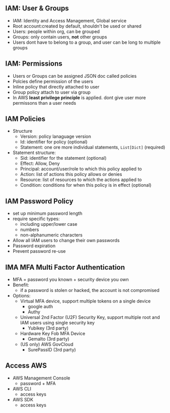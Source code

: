 ## IAM: User & Groups

- IAM: Identity and Access Management, Global service
- Root account:created by default, shouldn't be used or shared
- Users: people within org, can be grouped
- Groups: only contain users, **not** other groups
- Users dont have to belong to a group, and user can be long to multiple groups

## IAM: Permissions
- Users or Groups can be assigned JSON doc called policies
- Polcies define permission of the users
- Inline policy that directly attached to user
- Group policy attach to user via group
- In AWS **least privilege principle** is applied. dont give user more permissons than a user needs

## IAM Policies
- Structure
  - Version: policy lanaguage version
  - Id: identifier for policy (optional)
  - Statement: one ore more individual statements, `List[Dict]` (required)
- Statement structure:
  - Sid: identifier for the statement (optional)
  - Effect: Allow, Deny
  - Principal: account/user/role to which this policy applied to
  - Action: list of actions this policy allows or denies
  - Resource: list of resources to which the actions applied to
  - Condition: conditions for when this policy is in effect (optional)

## IAM Password Policy
- set up minimum password length
- require specific types:
  - including upper/lower case
  - numbers
  - non-alphanumeric characters
- Allow all IAM users to change their own passwords
- Password expiration
- Prevent password re-use

## IMA MFA Multi Factor Authentication
- MFA = password you known + security device you own
- Benefit:
  - if a password is stolen or hacked, the account is not compromised
- Options:
  - Virtual MFA device, support multiple tokens on a single device
    - google auth
    - Authy
  - Universal 2nd Factor (U2F) Security Key, support multiple root and IAM users using single security key
    - Yubikey (3rd party)
  - Hardware Key Fob MFA Device
    - Gemalto (3rd party)
  - (US only) AWS GovCloud
    - SurePassID (3rd party)

## Access AWS
- AWS Management Console
  - password + MFA
- AWS CLI
  - access keys
- AWS SDK
  - access keys
